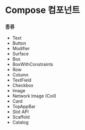 # Compose 컴포넌트

### 종류
- Text
- Button 
- Modifier
- Surface
- Box
- BoxWithConstraints
- Row
- Column
- TextField
- Checkbox
- Image
- Network Image (Coil)
- Card
- TopAppBar
- Slot API
- Scaffold
- Catalog